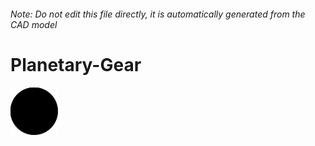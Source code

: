###### Note: Do not edit this file directly, it is automatically generated from the CAD model

# Planetary-Gear

![](/project.svg)

